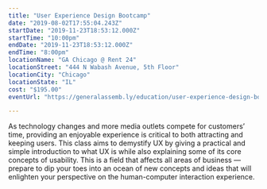 ```yaml
---
title: "User Experience Design Bootcamp"
date: "2019-08-02T17:55:04.243Z"
startDate: "2019-11-23T18:53:12.000Z"
startTime: "10:00pm"
endDate: "2019-11-23T18:53:12.000Z"
endTime: "8:00pm"
locationName: "GA Chicago @ Rent 24"
locationStreet: "444 N Wabash Avenue, 5th Floor"
locationCity: "Chicago"
locationState: "IL"
cost: "$195.00"
eventUrl: "https://generalassemb.ly/education/user-experience-design-bootcamp/chicago/85639"

---
```


As technology changes and more media outlets compete for customers’ time, providing an enjoyable experience is critical to both attracting and keeping users. This class aims to demystify UX by giving a practical and simple introduction to what UX is while also explaining some of its core concepts of usability. This is a field that affects all areas of business — prepare to dip your toes into an ocean of new concepts and ideas that will enlighten your perspective on the human-computer interaction experience.

